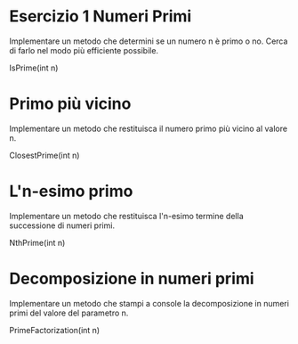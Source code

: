 # Esercizio 1 Numeri Primi
Implementare un metodo che determini se un numero n è primo o no. Cerca di farlo nel modo più efficiente possibile. 

IsPrime(int n)

# Primo più vicino
Implementare un metodo che restituisca il numero primo più vicino al valore n. 

ClosestPrime(int n)

# L'n-esimo primo
Implementare un metodo che restituisca l'n-esimo termine della successione di numeri primi. 

NthPrime(int n)

# Decomposizione in numeri primi
Implementare un metodo che stampi a console la decomposizione in numeri primi del valore del parametro n.

PrimeFactorization(int n)